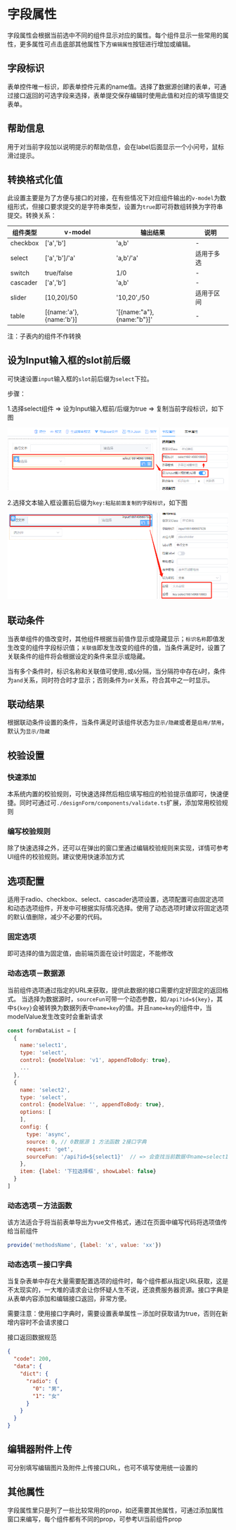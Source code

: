 # 字段属性

字段属性会根据当前选中不同的组件显示对应的属性。每个组件显示一些常用的属性，更多属性可点击底部其他属性下方`编辑属性`按钮进行增加或编辑。

## 字段标识

表单控件唯一标识，即表单控件元素的name值。选择了数据源创建的表单，可通过接口返回的可选字段来选择，表单提交保存编辑时使用此值和对应的填写值提交表单。

## 帮助信息
用于对当前字段加以说明提示的帮助信息，会在label后面显示一个小问号，鼠标滑过提示。

## 转换格式化值

此设置主要是为了方便与接口的对接，在有些情况下对应组件输出的`v-model`为数组形式，但接口要求提交的是字符串类型，设置为`true`即可将数组转换为字符串提交。转换关系：

| 组件类型     | v-model                 | 输出结果                      | 说明    |
|----------|-------------------------|---------------------------|-------|
| checkbox | ['a','b']               | 'a,b'                     | -     |
| select   | ['a','b']/'a'           | 'a,b'/'a'                 | 适用于多选 |  
| switch   | true/false              | 1/0                       | -     |  
| cascader | ['a','b']               | 'a,b'                     | -     |  
| slider   | [10,20]/50              | '10,20',/50               | 适用于区间 |  
| table    | [{name:'a'},{name:'b'}] | '[{name:"a"},{name:"b"}]' | -     |  

注：子表内的组件不作转换

## 设为Input输入框的slot前后缀

可快速设置`input`输入框的`slot`前后缀为`select`下拉。

步骤：

1.选择select组件 => 设为Input输入框前/后缀为true => 复制当前字段标识，如下图

![](./img/img7.png)

2.选择文本输入框设置前后缀为`key:粘贴前面复制的字段标识`，如下图

![](./img/img8.png)


## 联动条件

当表单组件的值改变时，其他组件根据当前值作显示或隐藏显示；`标识名称`即值发生改变的组件字段标识值；`关联值`即发生改变的组件的值，当条件满足时，设置了关联条件的组件将会根据设定的条件来显示或隐藏。

当有多个条件时，标识名称和关联值可使用`,`或`&`分隔，当分隔符中存在`&`时，条件为`and`关系，同时符合时才显示；否则条件为`or`关系，符合其中之一时显示。

## 联动结果

根据联动条件设置的条件，当条件满足时该组件状态为`显示/隐藏`或者是`启用/禁用`，默认为`显示/隐藏`

## 校验设置

### 快速添加

本系统内置的校验规则，可快速选择然后相应填写相应的检验提示值即可，快速便捷。同时可通过可`./designForm/components/validate.ts`扩展，添加常用校验规则

### 编写校验规则

除了快速选择之外，还可以在弹出的窗口里通过编辑校验规则来实现，详情可参考UI组件的校验规则。建议使用快速添加方式

## 选项配置

适用于radio、checkbox、select、cascader选项设置，选项配置可由固定选项和动态选项组件，开发中可根据实际情况选择。使用了动态选项时建议将固定选项的默认值删除，减少不必要的代码。

### 固定选项

即可选择的值为固定值，由前端页面在设计时固定，不能修改

### 动态选项－数据源

当前组件选项通过指定的URL来获取，提供此数据的接口需要约定好固定的返回格式。
当选择为数据源时，`sourceFun`可带一个动态参数，如`/api?id=${key}`，其中`${key}`会被转换为数据列表中`name=key`的值。并且`name=key`的组件中，当modelValue发生改变时会重新请求

```javascript
const formDataList = [
  {
    name:'select1',
    type: 'select',
    control: {modelValue: 'v1', appendToBody: true},
    ...
  },
  {
    name: 'select2',
    type: 'select',
    control: {modelValue: '', appendToBody: true},
    options: [
    ],
    config: {
      type: 'async',
      source: 0, // 0数据源 1 方法函数 2接口字典
      request: 'get',
      sourceFun: '/api?id=${select1}'  // => 会查找当前数据中name=select1的组件，取modelValue的值，即/api?id=v1
    },
    item: {label: '下拉选择框', showLabel: false}
  }
]
```

### 动态选项－方法函数

该方法适合于将当前表单导出为vue文件格式，通过在页面中编写代码将选项值传给当前组件

```javascript
provide('methodsName', {label: 'x', value: 'xx'})
```

### 动态选项－接口字典

当复杂表单中存在大量需要配置选项的组件时，每个组件都从指定URL获取，这是不太现实的，一大堆的请求会让你怀疑人生不说，还浪费服务器资源。接口字典是从表单内容添加和编辑接口返回，非常方便。

需要注意：使用接口字典时，需要设置表单属性－添加时获取请为true，否则在新增内容时不会请求接口

接口返回数据规范

```json
{
  "code": 200,
  "data": {
    "dict": {
      "radio": {
        "0": "男",
        "1": "女"
      }
    }
  }
}
```

## 编辑器附件上传

可分别填写编辑图片及附件上传接口URL，也可不填写使用统一设置的

## 其他属性

字段属性里只是列了一些比较常用的prop，如还需要其他属性，可通过添加属性窗口来编写，每个组件都有不同的prop，可参考UI当前组件prop
　　

